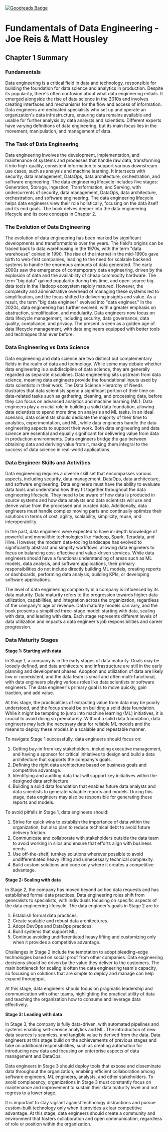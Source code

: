 <a href="https://www.goodreads.com/user/show/50697219-jo-o-paulo-m-ller-mamede">
    <img src="https://img.shields.io/badge/Goodreads-372213?style=for-the-badge&logo=goodreads&logoColor=white" alt="Goodreads Badge"/>
  </a>
  
# Fundamentals of Data Engineering - Joe Reis & Matt Housley

## Chapter 1 Summary
### Fundamentals 
Data engineering is a critical field in data and technology, responsible for building the foundation for data science and analytics in production. 
Despite its popularity, there's often confusion about what data engineering entails. 
It emerged alongside the rise of data science in the 2010s and involves creating interfaces and mechanisms for the flow and access of information. 
Data engineers are dedicated specialists who set up and operate an organization's data infrastructure, ensuring data remains available and usable for further analysis by data analysts and scientists. 
Different experts have varying definitions of data engineering, but its main focus lies in the movement, manipulation, and management of data.

### The Task of Data Engineering 
Data engineering involves the development, implementation, and maintenance of systems and processes that handle raw data, transforming it into high-quality, 
consistent information to support various downstream use cases, such as analysis and machine learning. It intersects with security, data management, 
DataOps, data architecture, orchestration, and software engineering. The data engineering lifecycle includes five stages: Generation, Storage, Ingestion, 
Transformation, and Serving, with undercurrents of security, data management, DataOps, data architecture, orchestration, and software engineering. 
The data engineering lifecycle helps data engineers view their role holistically, focusing on the data itself and its end goals. 
The book delves deeper into the data engineering lifecycle and its core concepts in Chapter 2.

### The Evolution of Data Engineering
The evolution of data engineering has been marked by significant developments and transformations over the years. The field's origins can be traced back to data warehousing in the 1970s, 
with the term "data warehouse" coined in 1990. The rise of the internet in the mid-1990s gave birth to web-first companies, leading to the need for scalable backend systems to handle the 
enormous amounts of data generated. The early 2000s saw the emergence of contemporary data engineering, driven by the explosion of data and the availability of cheap commodity hardware. 
The term "big data" gained popularity during this time, and open-source big data tools in the Hadoop ecosystem rapidly matured. However, the complexity and administrative overhead of managing 
these systems led to simplification, and the focus shifted to delivering insights and value. As a result, the term "big data engineer" evolved into "data engineer." In the 2020s, 
data engineering has further evolved, with a greater emphasis on abstraction, simplification, and modularity. Data engineers now focus on data lifecycle management, including security, 
data governance, data quality, compliance, and privacy. The present is seen as a golden age of data lifecycle management, with data engineers equipped with better tools and techniques than ever before.

### Data Engineering vs Data Science
Data engineering and data science are two distinct but complementary fields in the realm of data and technology. 
While some may debate whether data engineering is a subdiscipline of data science, they are generally regarded as separate disciplines. 
Data engineering sits upstream from data science, meaning data engineers provide the foundational inputs used by data scientists in their work. 
The Data Science Hierarchy of Needs illustrates that data scientists spend a significant portion of their time on data-related tasks such as gathering, 
cleaning, and processing data, before they can focus on advanced analytics and machine learning (ML). Data engineers play a crucial role in building a 
solid data foundation, allowing data scientists to spend more time on analysis and ML tasks. In an ideal scenario, data scientists should dedicate the 
majority of their time to analytics, experimentation, and ML, while data engineers handle the data engineering aspects to support their work. 
Both data engineering and data science are essential and equally significant for delivering value from data in production environments. 
Data engineers bridge the gap between obtaining data and deriving value from it, making them integral to the success of data science in real-world applications.

### Data Engineer Skills and Activities

Data engineering requires a diverse skill set that encompasses various aspects, including security, data management, DataOps, data architecture, 
and software engineering. Data engineers must have the ability to evaluate data tools and understand how they fit together throughout the data engineering lifecycle. 
They need to be aware of how data is produced in source systems and how data analysts and data scientists will use and derive value from the processed and curated data. 
Additionally, data engineers must handle complex moving parts and continually optimize their solutions in terms of cost, agility, scalability, simplicity, reuse, and interoperability.

In the past, data engineers were expected to have in-depth knowledge of powerful and monolithic technologies like Hadoop, Spark, Teradata, and Hive. 
However, the modern data-tooling landscape has evolved to significantly abstract and simplify workflows, allowing data engineers to focus on balancing 
cost-effective and value-driven services. While data engineers should have a functional understanding of areas such as ML models, data analysis, 
and software applications, their primary responsibilities do not include directly building ML models, creating reports or dashboards, performing data analysis, 
building KPIs, or developing software applications.

The level of data engineering complexity in a company is influenced by its data maturity. Data maturity refers to the progression towards higher data utilization, 
capabilities, and integration across the organization, regardless of the company's age or revenue. Data maturity models can vary, and the book presents a simplified 
three-stage model: starting with data, scaling with data, and leading with data. Each stage represents different levels of data utilization and impacts a data engineer's job responsibilities and career progression.

### Data Maturity Stages

**Stage 1: Starting with data**

In Stage 1, a company is in the early stages of data maturity. Goals may be loosely defined, and data architecture and infrastructure are still in the early planning and development phases. Adoption and utilization of data are likely low or nonexistent, and the data team is small and often multi-functional, with data engineers playing various roles like data scientists or software engineers. The data engineer's primary goal is to move quickly, gain traction, and add value.

At this stage, the practicalities of extracting value from data may be poorly understood, and the focus should be on building a solid data foundation. While it might be tempting to jump into machine learning (ML) initiatives, it is crucial to avoid doing so prematurely. Without a solid data foundation, data engineers may lack the necessary data for reliable ML models and the means to deploy these models in a scalable and repeatable manner.

To navigate Stage 1 successfully, data engineers should focus on:

1. Getting buy-in from key stakeholders, including executive management, and having a sponsor for critical initiatives to design and build a data architecture that supports the company's goals.
2. Defining the right data architecture based on business goals and competitive advantage.
3. Identifying and auditing data that will support key initiatives within the designed data architecture.
4. Building a solid data foundation that enables future data analysts and data scientists to generate valuable reports and models. During this stage, data engineers may also be responsible for generating these reports and models.

To avoid pitfalls in Stage 1, data engineers should:

1. Strive for quick wins to establish the importance of data within the organization, but also plan to reduce technical debt to avoid future delivery friction.
2. Communicate and collaborate with stakeholders outside the data team to avoid working in silos and ensure that efforts align with business needs.
3. Use off-the-shelf, turnkey solutions wherever possible to avoid undifferentiated heavy lifting and unnecessary technical complexity.
4. Build custom solutions and code only where it creates a competitive advantage.

**Stage 2: Scaling with data**

In Stage 2, the company has moved beyond ad hoc data requests and has established formal data practices. Data engineering roles shift from generalists to specialists, with individuals focusing on specific aspects of the data engineering lifecycle. The data engineer's goals in Stage 2 are to:

1. Establish formal data practices.
2. Create scalable and robust data architectures.
3. Adopt DevOps and DataOps practices.
4. Build systems that support ML.
5. Continue avoiding undifferentiated heavy lifting and customizing only when it provides a competitive advantage.

Challenges in Stage 2 include the temptation to adopt bleeding-edge technologies based on social proof from other companies. Data engineering decisions should be driven by the value they deliver to the customers. The main bottleneck for scaling is often the data engineering team's capacity, so focusing on solutions that are simple to deploy and manage can help expand throughput.

At this stage, data engineers should focus on pragmatic leadership and communication with other teams, highlighting the practical utility of data and teaching the organization how to consume and leverage data effectively.

**Stage 3: Leading with data**

In Stage 3, the company is fully data-driven, with automated pipelines and systems enabling self-service analytics and ML. The introduction of new data sources is seamless, and tangible value is derived from the data. Data engineers at this stage build on the achievements of previous stages and take on additional responsibilities, such as creating automation for introducing new data and focusing on enterprise aspects of data management and DataOps.

Data engineers in Stage 3 should deploy tools that expose and disseminate data throughout the organization, enabling efficient collaboration among software engineers, ML engineers, analysts, and other stakeholders. To avoid complacency, organizations in Stage 3 must constantly focus on maintenance and improvement to sustain their data maturity level and not regress to a lower stage.

It is important to stay vigilant against technology distractions and pursue custom-built technology only when it provides a clear competitive advantage. At this stage, data engineers should create a community and environment that fosters collaboration and open communication, regardless of role or position within the organization.



